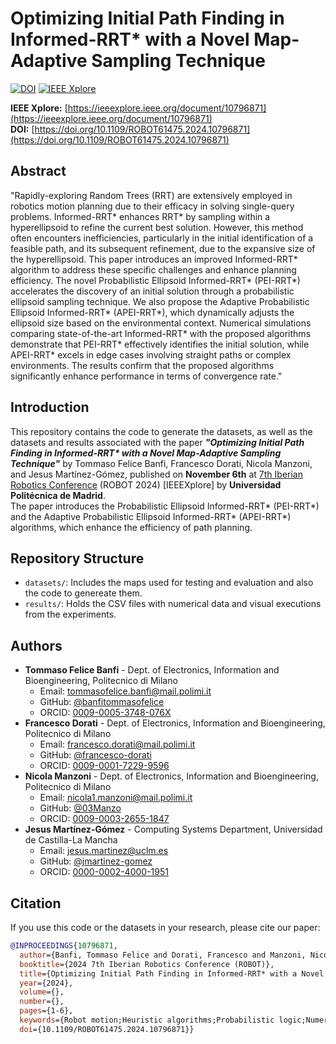 # Optimizing Initial Path Finding in Informed-RRT\* with a Novel Map-Adaptive Sampling Technique

[![DOI](https://zenodo.org/badge/DOI/10.1109/ROBOT61475.2024.10796871.svg)](https://doi.org/10.1109/ROBOT61475.2024.10796871)
[![IEEE Xplore](https://img.shields.io/badge/IEEE%20Xplore-10796871-blue)](https://ieeexplore.ieee.org/document/10796871)

**IEEE Xplore:** [https://ieeexplore.ieee.org/document/10796871](https://ieeexplore.ieee.org/document/10796871)  
**DOI:** [https://doi.org/10.1109/ROBOT61475.2024.10796871](https://doi.org/10.1109/ROBOT61475.2024.10796871)

## Abstract

"Rapidly-exploring Random Trees (RRT) are extensively employed in robotics motion planning due to their efficacy in solving single-query problems. Informed-RRT* enhances RRT* by sampling within a hyperellipsoid to refine the current best solution. However, this method often encounters inefficiencies, particularly in the initial identification of a feasible path, and its subsequent refinement, due to the expansive size of the hyperellipsoid. This paper introduces an improved Informed-RRT* algorithm to address these specific challenges and enhance planning efficiency. The novel Probabilistic Ellipsoid Informed-RRT* (PEI-RRT*) accelerates the discovery of an initial solution through a probabilistic ellipsoid sampling technique. We also propose the Adaptive Probabilistic Ellipsoid Informed-RRT* (APEI-RRT*), which dynamically adjusts the ellipsoid size based on the environmental context. Numerical simulations comparing state-of-the-art Informed-RRT* with the proposed algorithms demonstrate that PEI-RRT* effectively identifies the initial solution, while APEI-RRT* excels in edge cases involving straight paths or complex environments. The results confirm that the proposed algorithms significantly enhance performance in terms of convergence rate."

## Introduction

This repository contains the code to generate the datasets, as well as the datasets and results associated with the paper **_"Optimizing Initial Path Finding in Informed-RRT\* with a Novel Map-Adaptive Sampling Technique"_** by Tommaso Felice Banfi, Francesco Dorati, Nicola Manzoni, and Jesus Martínez-Gómez, published on **November 6th** at [7th Iberian Robotics Conference](https://ieeexplore.ieee.org/xpl/conhome/10795802/proceeding) (ROBOT 2024) \[IEEEXplore\] by **Universidad Politécnica de Madrid**.  
The paper introduces the Probabilistic Ellipsoid Informed-RRT* (PEI-RRT*) and the Adaptive Probabilistic Ellipsoid Informed-RRT* (APEI-RRT*) algorithms, which enhance the efficiency of path planning.

## Repository Structure

- `datasets/`: Includes the maps used for testing and evaluation and also the code to genereate them.
- `results/`: Holds the CSV files with numerical data and visual executions from the experiments.

## Authors

- **Tommaso Felice Banfi** - Dept. of Electronics, Information and Bioengineering, Politecnico di Milano
  - Email: [tommasofelice.banfi@mail.polimi.it](mailto:tommasofelice.banfi@mail.polimi.it)
  - GitHub: [@banfitommasofelice](https://github.com/BanfiTommasoFelice)
  - ORCID: [0009-0005-3748-076X](https://orcid.org/0009-0005-3748-076X)
- **Francesco Dorati** - Dept. of Electronics, Information and Bioengineering, Politecnico di Milano
  - Email: [francesco.dorati@mail.polimi.it](mailto:francesco.dorati@mail.polimi.it)
  - GitHub: [@francesco-dorati](https://github.com/francesco-dorati)
  - ORCID: [0009-0001-7229-9596](https://orcid.org/0009-0001-7229-9596)
- **Nicola Manzoni** - Dept. of Electronics, Information and Bioengineering, Politecnico di Milano
  - Email: [nicola1.manzoni@mail.polimi.it](mailto:nicola1.manzoni@mail.polimi.it)
  - GitHub: [@03Manzo](https://github.com/03Manzo)
  - ORCID: [0009-0003-2655-1847](https://orcid.org/0009-0003-2655-1847)
- **Jesus Martínez-Gómez** - Computing Systems Department, Universidad de Castilla-La Mancha
  - Email: [jesus.martinez@uclm.es](mailto:jesus.martinez@uclm.es)
  - GitHub: [@jmartinez-gomez](https://github.com/jmartinez-gomez)
  - ORCID: [0000-0002-4000-1951](https://orcid.org/0000-0002-4000-1951)

## Citation

If you use this code or the datasets in your research, please cite our paper:

```bibtex
@INPROCEEDINGS{10796871,
  author={Banfi, Tommaso Felice and Dorati, Francesco and Manzoni, Nicola and Martínez-Gómez, Jesus},
  booktitle={2024 7th Iberian Robotics Conference (ROBOT)},
  title={Optimizing Initial Path Finding in Informed-RRT* with a Novel Map-Adaptive Sampling Technique},
  year={2024},
  volume={},
  number={},
  pages={1-6},
  keywords={Robot motion;Heuristic algorithms;Probabilistic logic;Numerical simulation;Planning;Ellipsoids;Robots;Convergence;Motion Planning;Rapidly-exploring Random Tree;Informed-RRT*;Adaptive Probabilistic Ellipsoid Sampling},
  doi={10.1109/ROBOT61475.2024.10796871}}
```
